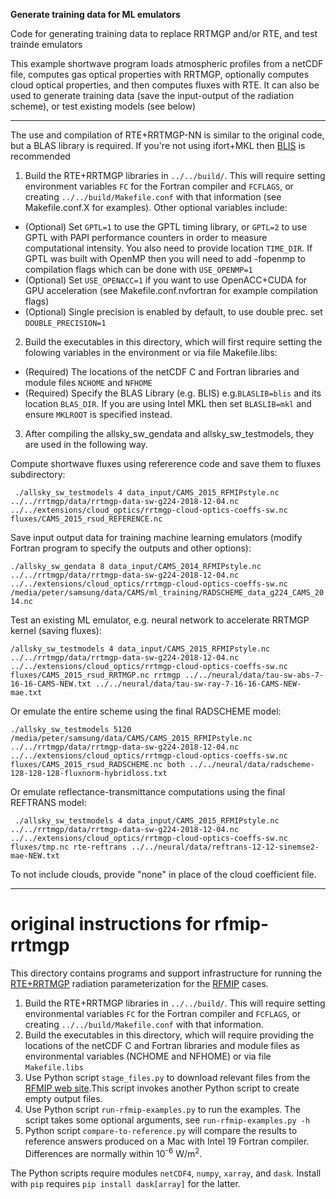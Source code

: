 **Generate training data for ML emulators** 

Code for generating training data to replace RRTMGP and/or RTE, and test trainde emulators 

This example shortwave program loads atmospheric profiles from a netCDF file, computes gas optical properties with RRTMGP, optionally computes cloud optical properties, and then computes fluxes with RTE. It can also be used to generate training data (save the input-output of the radiation scheme), or test existing models (see below)

------

The use and compilation of RTE+RRTMGP-NN is similar to the original code, but a BLAS library is required. If you're not using ifort+MKL then [BLIS](https://github.com/flame/blis) is recommended

1. Build the RTE+RRTMGP libraries in `../../build/`. This will require setting
environment variables `FC` for the Fortran compiler and `FCFLAGS`, or creating
`../../build/Makefile.conf` with that information (see Makefile.conf.X for examples). Other optional variables include:
- (Optional) Set `GPTL=1` to use the GPTL timing library, or `GPTL=2` to use GPTL with PAPI performance counters in order to measure computational intensity. You also need to provide location `TIME_DIR`. If GPTL was built with OpenMP then you will need to add -fopenmp to compilation flags which can be done with `USE_OPENMP=1`
- (Optional) Set `USE_OPENACC=1` if you want to use OpenACC+CUDA for GPU acceleration (see Makefile.conf.nvfortran for example compilation flags)
- (Optional) Single precision is enabled by default, to use double prec. set `DOUBLE_PRECISION=1`
2. Build the executables in this directory, which will first require setting the folowing variables in the environment or via file Makefile.libs:
- (Required) The locations of the netCDF C and Fortran libraries and module files `NCHOME` and `NFHOME`
- (Required) Specify the BLAS Library (e.g. BLIS) e.g.`BLASLIB=blis` and its location `BLAS_DIR`. If you are using Intel MKL then set `BLASLIB=mkl` and ensure `MKLROOT` is specified instead. 
3. After compiling the allsky_sw_gendata and allsky_sw_testmodels, they are used in the following way.

Compute shortwave fluxes using refererence code and save them to fluxes subdirectory:

` ./allsky_sw_testmodels 4 data_input/CAMS_2015_RFMIPstyle.nc ../../rrtmgp/data/rrtmgp-data-sw-g224-2018-12-04.nc ../../extensions/cloud_optics/rrtmgp-cloud-optics-coeffs-sw.nc fluxes/CAMS_2015_rsud_REFERENCE.nc`

Save input output data for training machine learning emulators (modify Fortran program to specify the outputs and other options):

` ./allsky_sw_gendata 8 data_input/CAMS_2014_RFMIPstyle.nc ../../rrtmgp/data/rrtmgp-data-sw-g224-2018-12-04.nc ../../extensions/cloud_optics/rrtmgp-cloud-optics-coeffs-sw.nc  /media/peter/samsung/data/CAMS/ml_training/RADSCHEME_data_g224_CAMS_2014.nc `

Test an existing ML emulator, e.g. neural network to accelerate RRTMGP kernel (saving fluxes):

`/allsky_sw_testmodels 4 data_input/CAMS_2015_RFMIPstyle.nc ../../rrtmgp/data/rrtmgp-data-sw-g224-2018-12-04.nc ../../extensions/cloud_optics/rrtmgp-cloud-optics-coeffs-sw.nc fluxes/CAMS_2015_rsud_RRTMGP.nc rrtmgp ../../neural/data/tau-sw-abs-7-16-16-CAMS-NEW.txt ../../neural/data/tau-sw-ray-7-16-16-CAMS-NEW-mae.txt ` 

Or emulate the entire scheme using the final RADSCHEME model:

`./allsky_sw_testmodels 5120 /media/peter/samsung/data/CAMS/CAMS_2015_RFMIPstyle.nc ../../rrtmgp/data/rrtmgp-data-sw-g224-2018-12-04.nc ../../extensions/cloud_optics/rrtmgp-cloud-optics-coeffs-sw.nc fluxes/CAMS_2015_rsud_RADSCHEME.nc both ../../neural/data/radscheme-128-128-128-fluxnorm-hybridloss.txt ` 

Or emulate reflectance-transmittance computations using the final REFTRANS model:

` ./allsky_sw_testmodels 4 data_input/CAMS_2015_RFMIPstyle.nc ../../rrtmgp/data/rrtmgp-data-sw-g224-2018-12-04.nc ../../extensions/cloud_optics/rrtmgp-cloud-optics-coeffs-sw.nc fluxes/tmp.nc rte-reftrans ../../neural/data/reftrans-12-12-sinemse2-mae-NEW.txt` 

To not include clouds, provide "none" in place of the cloud coefficient file. 

-----

# original instructions for rfmip-rrtmgp
This directory contains programs and support infrastructure for running
the [RTE+RRTMGP](https://github.com/RobertPincus/rte-rrtmgp) radiation parameterization for the
[RFMIP](https://www.earthsystemcog.org/projects/rfmip/) cases.

1. Build the RTE+RRTMGP libraries in `../../build/`. This will require setting
environmental variables `FC` for the Fortran compiler and `FCFLAGS`, or creating
`../../build/Makefile.conf` with that information.
2. Build the executables in this directory, which will require providing the
locations of the netCDF C and Fortran libraries and module files as environmental
variables (NCHOME and NFHOME) or via file `Makefile.libs`
3. Use Python script `stage_files.py` to download relevant files from the
[RFMIP web site](https://www.earthsystemcog.org/projects/rfmip/resources/).This script invokes another Python script to create empty output files.
4. Use Python script `run-rfmip-examples.py` to run the examples. The script takes
some optional arguments, see `run-rfmip-examples.py -h`
5. Python script `compare-to-reference.py` will compare the results to reference
answers produced on a Mac with Intel 19 Fortran compiler. Differences are normally
within 10<sup>-6</sup> W/m<sup>2</sup>.

The Python scripts require modules `netCDF4`, `numpy`, `xarray`, and `dask`.
Install with `pip` requires `pip install dask[array]` for the latter.
